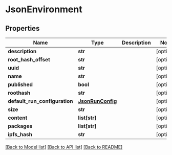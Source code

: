 # JsonEnvironment


## Properties
Name | Type | Description | Notes
------------ | ------------- | ------------- | -------------
**description** | **str** |  | [optional] 
**root_hash_offset** | **str** |  | [optional] 
**uuid** | **str** |  | [optional] 
**name** | **str** |  | [optional] 
**published** | **bool** |  | [optional] 
**roothash** | **str** |  | [optional] 
**default_run_configuration** | [**JsonRunConfig**](JsonRunConfig.md) |  | [optional] 
**size** | **str** |  | [optional] 
**content** | **list[str]** |  | [optional] 
**packages** | **list[str]** |  | [optional] 
**ipfs_hash** | **str** |  | [optional] 

[[Back to Model list]](../README.md#documentation-for-models) [[Back to API list]](../README.md#documentation-for-api-endpoints) [[Back to README]](../README.md)


